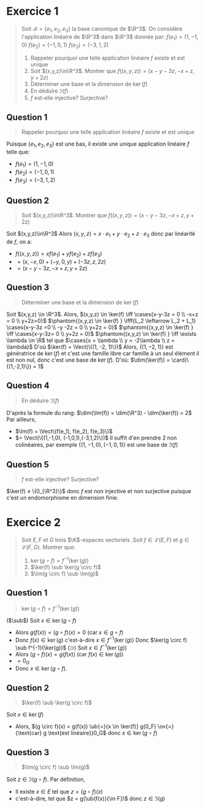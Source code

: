 # Exercice 1

> Soit $\mathcal{B} = \{e_1, e_2, e_3\}$ la base canonique de $\R^3$. On considère l'application linéaire de $\R^3$ dans $\R^3$ donnée par:
> $f(e_1) = (1,-1,0)$
> $f(e_2)=(-1, 0, 1)$
> $f(e_3)=(-3, 1, 2)$
> 1. Rappeler pourquoi une telle application linéaire $f$ existe et est unique
> 2. Soit $(x,y,z)\in\R^3$. Montrer que $f((x,y,z))=(x-y-3z, -x+z, y+2z)$
> 3. Déterminer une base et la dimension de $\ker(f)$
> 4. En déduire $\Im(f)$
> 5. $f$ est-elle injective? Surjective?

## Question 1

> Rappeler pourquoi une telle application linéaire $f$ existe et est unique

Puisque $\{e_1, e_2, e_3\}$ est une bas, il existe une unique application linéaire $f$ telle que:
- $f(e_1) = (1,-1, 0)$
- $f(e_2) = (-1, 0, 1)$
- $f(e_3) = (-3,1,2)$

## Question 2
> Soit $(x,y,z)\in\R^3$. Montrer que $f((x,y,z))=(x-y-3z, -x+z, y+2z)$

Soit $(x,y,z)\in\R^3$
Alors $(x,y,z) = x\cdot e_1 + y \cdot e_2 + z \cdot e_3$ donc par linéarité de $f$, on a:
- $f((x,y,z)) = xf(e_1)+yf(e_2)+zf(e_3)$
- $= (x,-x,0)+(-y, 0, y)+(-3z, z,2z)$
- $= (x-y-3z, -x+z, y+2z)$

## Question 3
> Déterminer une base et la dimension de $\ker(f)$

Soit $(x,y,z) \in \R^3$. Alors,
$(x,y,z) \in \ker(f) \iff \cases{x-y-3z = 0 \\ -x+z = 0 \\ y+2z=0}$
$\phantom{(x,y,z) \in \ker(f) } \ifff{L_2 \leftarrow L_2 + L_1} \cases{x-y-3z =0 \\ -y -2z = 0 \\ y+2z = 0}$
$\phantom{(x,y,z) \in \ker(f) } \iff \cases{x-y-3z= 0 \\ y+2z = 0}$
$\phantom{(x,y,z) \in \ker(f) } \iff \exists \lambda \in \R$ tel que $\cases{x = \lambda \\ y = -2\lambda \\ z = \lambda}$
D'où $\ker(f) = \Vect(\{(1, -2, 1)\})$
Alors, $\{(1,-2,1)\}$ est génératrice de $\ker(f)$ et c'est une famille libre car famille à un seul élément il est non nul, donc c'est une base de $\ker(f)$.
D'où:
$\dim(\ker(f)) = \card(\{(1,-2,1)\}) = 1$
## Question 4
> En déduire $\Im(f)$

D'après la formule du rang:
$\dim(\Im(f)) = \dim(\R^3) - \dim(\ker(f)) = 2$
Par ailleurs, 
- $\Im(f) = \Vect\{f(e_1), f(e_2), f(e_3)\}$
- $= \Vect(\{(1,-1,0), (-1,0,1),(-3,1,2)\})$
Il suffit d'en prendre 2 non colinéaires, par exemple $\{(1,-1,0), (-1, 0, 1)\}$ est une base de $\Im(f)$

## Question 5
>  $f$ est-elle injective? Surjective?

$\ker(f) ≠ \{0_{\R^3}\}$ donc $f$ est non injective et non surjective puisque c'est un endomorphisme en dimension finie.

# Exercice 2
> Soit $E,F$ et $G$ trois $\K$-espaces vectoriels .Soit $f \in \mathcal{L}(E, F)$ et $g \in \mathcal{L}(F,G)$. Montrer que:
> 1. $\ker(g\circ f) = f^{-1}(\ker(g))$
> 2. $\ker(f) \sub \ker(g \circ f)$
> 3. $\Im(g \circ f) \sub \Im(g)$

## Question 1
> $\ker(g\circ f) = f^{-1}(\ker(g))$

($\sub$) Soit $x \in \ker(g \circ f)$
- Alors $g(f(x)) = (g\circ f)(x) = 0$ (car $x \in g \circ f$)
- Donc $f(x) \in \ker(g)$ c'est-à-dire $x \in f^{-1}(\ker(g))$ 
Donc $\ker(g \circ f) \sub f^{-1}(\ker(g))$
$(\supset)$ Soit $x \in f^{-1}(\ker(g))$
- Alors $(g \circ f)(x) = g(f(x))$ (car $f(x) \in \ker(g)$)
- $= 0_G$
- Donc $x\in \ker(g \circ f)$. 

## Question 2
> $\ker(f) \sub \ker(g \circ f)$

Soit $x \in \ker(f)$
- Alors, $(g \circ f)(x) = g(f(x)) \ub{=}{x \in \ker(f)} g(0_F) \ov{=}{\text{car} g \text{est linéaire}}0_G$ donc $x\in \ker(g\circ f)$
## Question 3
> $\Im(g \circ f) \sub \Im(g)$

Soit $z \in \Im(g \circ f)$. 
Par définition, 
- Il existe $x \in E$ tel que $z = (g \circ f)(x)$
- c'est-à-dire, tel que $z = g(\ub{f(x)}{\in F})$ donc $z \in \Im(g)$
